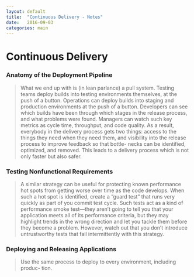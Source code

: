 ```yaml
---
layout: default
title:  "Continuous Delivery - Notes"
date:   2016-09-03
categories: main
---
```


# Continuous Delivery

### Anatomy of the Deployment Pipeline

> What we end up with is (in lean parlance) a pull system. Testing teams deploy
> builds into testing environments themselves, at the push of a button. Operations 
> can deploy builds into staging and production environments at the push of a 
> button. Developers can see which builds have been through which stages in the 
> release process, and what problems were found. Managers can watch such key 
> metrics as cycle time, throughput, and code quality. As a result, everybody in the 
> delivery process gets two things: access to the things they need when they need 
> them, and visibility into the release process to improve feedback so that bottle-
> necks can be identified, optimized, and removed. This leads to a delivery process 
> which is not only faster but also safer.

### Testing Nonfunctional Requirements

>   A similar strategy can be useful for protecting known performance hot spots 
> from getting worse over time as the code develops. When such a hot spot is 
> identified, create a “guard test” that runs very quickly as part of you commit test 
> cycle. Such tests act as a kind of performance smoke test—they aren’t going to 
> tell you that your application meets all of its performance criteria, but they may 
> highlight trends in the wrong direction and let you tackle them before they become 
> a problem. However, watch out that you don’t introduce untrustworthy tests 
> that fail intermittently with this strategy.

### Deploying and Releasing Applications

> Use the same process to deploy to every environment, including produc- tion.
